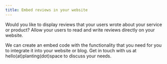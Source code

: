```yaml
---
title: Embed reviews in your website
---
```


Would you like to display reviews that your users wrote about your service or product? Allow your users to read and write reviews directly on your website.

We can create an embed code with the functionality that you need for you to integrate it into your website or blog. Get in touch with us at hello(at)planting(dot)space to discuss your needs.
